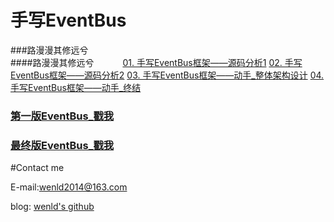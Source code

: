 # 手写EventBus

###路漫漫其修远兮　　　  
####路漫漫其修远兮　　　
[01. 手写EventBus框架——源码分析1](http://www.jianshu.com/p/4fca27937572)
[02. 手写EventBus框架——源码分析2](http://www.jianshu.com/p/f40235397460)
[03. 手写EventBus框架——动手_整体架构设计](http://www.jianshu.com/p/cdfc4c8e4ed9)
[04.  手写EventBus框架——动手_终结]()

### [第一版EventBus_戳我](https://github.com/LidongWen/EventBusWenld/tree/master/eventbus_001)

### [最终版EventBus_戳我](https://github.com/LidongWen/EventBusWenld/tree/master/eventbus_002)


#Contact me

E-mail:wenld2014@163.com

blog: [wenld's github](http://www.jianshu.com/u/99f514ea81b3)
